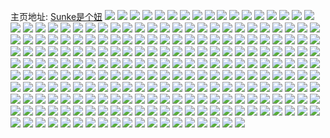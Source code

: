 主页地址: [Sunke是个妞](https://weibo.com/u/3145042935) 
![](https://wx4.sinaimg.cn/mw2000/bb758bf7ly1h9qi1s0o4uj22432th1kz.jpg) 
![](https://wx4.sinaimg.cn/mw2000/bb758bf7ly1h9qi1us2b0j21vl2teu0x.jpg) 
![](https://wx4.sinaimg.cn/mw2000/bb758bf7ly1h9qi1ydx6aj22aa31ob2a.jpg) 
![](https://wx4.sinaimg.cn/mw2000/bb758bf7ly1h9qi20qat8j221k2rh1ky.jpg) 
![](https://wx4.sinaimg.cn/mw2000/bb758bf7ly1h9qi276i8sj21vb2m8x6p.jpg) 
![](https://wx4.sinaimg.cn/mw2000/bb758bf7ly1h9qi2c534hj21y62lknpd.jpg) 
![](https://wx4.sinaimg.cn/mw2000/bb758bf7ly1h9qi2ibeq1j21q62awe81.jpg) 
![](https://wx4.sinaimg.cn/mw2000/bb758bf7ly1h9qi1k5qd4j21gf1xr1kv.jpg) 
![](https://wx4.sinaimg.cn/mw2000/bb758bf7ly1h9f5k1nymlj22s01uoe82.jpg) 
![](https://wx4.sinaimg.cn/mw2000/bb758bf7ly1h9f5k2crm6j21uo2s0kjm.jpg) 
![](https://wx4.sinaimg.cn/mw2000/bb758bf7ly1h9f5k36y4yj21uo2s0u0y.jpg) 
![](https://wx4.sinaimg.cn/mw2000/bb758bf7ly1h9f5k0uvwxj21uo2s0kjm.jpg) 
![](https://wx4.sinaimg.cn/mw2000/bb758bf7ly1h8z13k9q28j22ao2aohdt.jpg) 
![](https://wx4.sinaimg.cn/mw2000/bb758bf7ly1h8z13nmkb3j22c02c07wj.jpg) 
![](https://wx4.sinaimg.cn/mw2000/bb758bf7ly1h8njc5doknj20wi1yckjl.jpg) 
![](https://wx4.sinaimg.cn/mw2000/bb758bf7ly1h8lmq9i7ipj22c0340hdv.jpg) 
![](https://wx4.sinaimg.cn/mw2000/bb758bf7ly1h8lmqaqg1kj22c02c0x6p.jpg) 
![](https://wx4.sinaimg.cn/mw2000/bb758bf7ly1h8bvcjw7wxj21y62lknpd.jpg) 
![](https://wx4.sinaimg.cn/mw2000/bb758bf7ly1h83rdbtzxjj20wi0vkwnh.jpg) 
![](https://wx4.sinaimg.cn/mw2000/bb758bf7ly1h7b14q37csj23402c0hdu.jpg) 
![](https://wx4.sinaimg.cn/mw2000/bb758bf7ly1h6upu1m7jrj22gw1n9n2n.jpg) 
![](https://wx4.sinaimg.cn/mw2000/bb758bf7ly1h6upu2aq23j20wh18kwj9.jpg) 
![](https://wx4.sinaimg.cn/mw2000/bb758bf7ly1h6q8f4ct9uj22aa31ob2a.jpg) 
![](https://wx4.sinaimg.cn/mw2000/bb758bf7ly1h6q8ezeva0j23402c0e83.jpg) 
![](https://wx4.sinaimg.cn/mw2000/bb758bf7ly1h6q8f2lyr8j23402c0u0y.jpg) 
![](https://wx4.sinaimg.cn/mw2000/bb758bf7ly1h5vcthmudxj20vc0u07iy.jpg) 
![](https://wx4.sinaimg.cn/mw2000/bb758bf7ly1h54iv1ccv2j224w24wb2a.jpg) 
![](https://wx4.sinaimg.cn/mw2000/bb758bf7ly1h4tfdmkxvkj22c02c0qv5.jpg) 
![](https://wx4.sinaimg.cn/mw2000/bb758bf7ly1h4tfdp6fjnj22c02c0qv5.jpg) 
![](https://wx4.sinaimg.cn/mw2000/bb758bf7ly1h317f0as9bj21d71d71kx.jpg) 
![](https://wx4.sinaimg.cn/mw2000/bb758bf7ly1h2vhvq3yddj23402c0x6p.jpg) 
![](https://wx4.sinaimg.cn/mw2000/bb758bf7ly1h2oc9ooyehj22r922ghdt.jpg) 
![](https://wx4.sinaimg.cn/mw2000/bb758bf7ly1h1ahhuhzyzj22c02c04qq.jpg) 
![](https://wx4.sinaimg.cn/mw2000/bb758bf7ly1h0ffbdflzuj22x226s7wi.jpg) 
![](https://wx4.sinaimg.cn/mw2000/bb758bf7ly1h0ffcr6y4zj20wi0wi7bs.jpg) 
![](https://wx4.sinaimg.cn/mw2000/bb758bf7ly1h0d5hzsqfqj21400u0at7.jpg) 
![](https://wx4.sinaimg.cn/mw2000/bb758bf7ly1gyz0d2l13oj22462tkkjo.jpg) 
![](https://wx4.sinaimg.cn/mw2000/bb758bf7ly1gyz0cxhayej20wi14w10t.jpg) 
![](https://wx4.sinaimg.cn/mw2000/bb758bf7ly1gxz3cv2x0oj21qq26fe81.jpg) 
![](https://wx4.sinaimg.cn/mw2000/bb758bf7ly1gwdvupm6s3j20vx0t8ael.jpg) 
![](https://wx4.sinaimg.cn/mw2000/bb758bf7ly1gwdvuowbpzj2256256kjl.jpg) 
![](https://wx4.sinaimg.cn/mw2000/bb758bf7ly1gwdvuq11i8j20mo0mojuk.jpg) 
![](https://wx4.sinaimg.cn/mw2000/bb758bf7ly1gwdvuqrjduj20px12wadp.jpg) 
![](https://wx4.sinaimg.cn/mw2000/bb758bf7ly1gwdvvmq9yzj230w4monph.jpg) 
![](https://wx4.sinaimg.cn/mw2000/bb758bf7ly1gvrwgkg5h2j22801o0b29.jpg) 
![](https://wx4.sinaimg.cn/mw2000/003qQhkXly1gvm7rl6f5yj60u01hc49v02.jpg) 
![](https://wx4.sinaimg.cn/mw2000/003qQhkXly1gvm7rkiik5j61mg1mgkbo02.jpg) 
![](https://wx4.sinaimg.cn/mw2000/bb758bf7ly1gvhle17al0j22c02c04qp.jpg) 
![](https://wx4.sinaimg.cn/mw2000/003qQhkXly1guio0mqxg9j62c02c0e8302.jpg) 
![](https://wx4.sinaimg.cn/mw2000/003qQhkXly1gtvo4qjui4j62c0340qv502.jpg) 
![](https://wx4.sinaimg.cn/mw2000/bb758bf7ly1grx63njde6j22c02c0b2a.jpg) 
![](https://wx4.sinaimg.cn/mw2000/bb758bf7ly1grx63irsunj22dc2dc1kz.jpg) 
![](https://wx4.sinaimg.cn/mw2000/bb758bf7ly1grx63e61x1j22dc2dcb2b.jpg) 
![](https://wx4.sinaimg.cn/mw2000/bb758bf7ly1grx63k36xej21xt2l3b29.jpg) 
![](https://wx4.sinaimg.cn/mw2000/bb758bf7ly1grx63lkom0j20yr0q2amf.jpg) 
![](https://wx4.sinaimg.cn/mw2000/003qQhkXly1gr86bit55dj60wi1yc4he02.jpg) 
![](https://wx4.sinaimg.cn/mw2000/bb758bf7ly1gqtxfldgipj20wi1ycdut.jpg) 
![](https://wx4.sinaimg.cn/mw2000/bb758bf7ly1gpo1a0i3jij22q921pe82.jpg) 
![](https://wx4.sinaimg.cn/mw2000/bb758bf7ly1gpo19xzficj22f81tf4qq.jpg) 
![](https://wx4.sinaimg.cn/mw2000/bb758bf7ly1gp5jkgnogkj23402c04qq.jpg) 
![](https://wx4.sinaimg.cn/mw2000/bb758bf7ly1goako4n6cij20qo0qowib.jpg) 
![](https://wx4.sinaimg.cn/mw2000/bb758bf7ly1goako589ygj20rd0rdguc.jpg) 
![](https://wx4.sinaimg.cn/mw2000/bb758bf7ly1gnkwxej5e3j22et340hdu.jpg) 
![](https://wx4.sinaimg.cn/mw2000/bb758bf7ly1gn60hpbx89j22c02c0u0x.jpg) 
![](https://wx4.sinaimg.cn/mw2000/bb758bf7ly1gllfdzqfiaj22bc3h0b2p.jpg) 
![](https://wx4.sinaimg.cn/mw2000/bb758bf7ly1gllfdhtbv2j234r34rb2a.jpg) 
![](https://wx4.sinaimg.cn/mw2000/bb758bf7ly1gllfeefrupj23gg56ob2j.jpg) 
![](https://wx4.sinaimg.cn/mw2000/bb758bf7ly1gld2vzrrmfj23402c04qq.jpg) 
![](https://wx4.sinaimg.cn/mw2000/bb758bf7ly1gld2w6mqb4j23402c0e81.jpg) 
![](https://wx4.sinaimg.cn/mw2000/bb758bf7ly1gld2w9x8ljj23402c07wh.jpg) 
![](https://wx4.sinaimg.cn/mw2000/bb758bf7ly1gld2wc6lgrj23402c0qv5.jpg) 
![](https://wx4.sinaimg.cn/mw2000/bb758bf7ly1gld2wetn2vj23402c07wi.jpg) 
![](https://wx4.sinaimg.cn/mw2000/bb758bf7ly1gld2w2ns9ij23402c04qq.jpg) 
![](https://wx4.sinaimg.cn/mw2000/bb758bf7ly1gld2whnayrj23402c0npd.jpg) 
![](https://wx4.sinaimg.cn/mw2000/bb758bf7ly1gld2wlbmwkj23402c0hdt.jpg) 
![](https://wx4.sinaimg.cn/mw2000/bb758bf7ly1gld2wodb6aj23402c01kx.jpg) 
![](https://wx4.sinaimg.cn/mw2000/bb758bf7ly1gl6k7igx51j21o01o04qq.jpg) 
![](https://wx4.sinaimg.cn/mw2000/bb758bf7ly1gkzhtm7qz3j20sg11xqee.jpg) 
![](https://wx4.sinaimg.cn/mw2000/bb758bf7ly1gkzhtl1pljj22b12b11kx.jpg) 
![](https://wx4.sinaimg.cn/mw2000/bb758bf7ly1gkzi5gkj6xj21yt1yt4qp.jpg) 
![](https://wx4.sinaimg.cn/mw2000/bb758bf7ly1gk6h0kii9bj22c02c0hdu.jpg) 
![](https://wx4.sinaimg.cn/mw2000/bb758bf7ly1gjw8bjs3pfj21400u0qba.jpg) 
![](https://wx4.sinaimg.cn/mw2000/bb758bf7ly1gjtn3k0a0ej23402c0kjl.jpg) 
![](https://wx4.sinaimg.cn/mw2000/bb758bf7ly1gjdo2biwbgj22c03401ky.jpg) 
![](https://wx4.sinaimg.cn/mw2000/bb758bf7ly1gjdme28094j22c0340hdw.jpg) 
![](https://wx4.sinaimg.cn/mw2000/bb758bf7ly1gj6osstm7dj22c03407wj.jpg) 
![](https://wx4.sinaimg.cn/mw2000/bb758bf7ly1gihxdr2vqlj22c0340qv6.jpg) 
![](https://wx4.sinaimg.cn/mw2000/bb758bf7ly1gihxdstxicj22c02c0npe.jpg) 
![](https://wx4.sinaimg.cn/mw2000/bb758bf7ly1gihxdq1du3j22c0340e83.jpg) 
![](https://wx4.sinaimg.cn/mw2000/bb758bf7ly1gihxdth5umj22c02c0npd.jpg) 
![](https://wx4.sinaimg.cn/mw2000/bb758bf7ly1gi0r7sqnnhj233w1p0u0y.jpg) 
![](https://wx4.sinaimg.cn/mw2000/bb758bf7ly1gi0r7tdnowj20u00u07el.jpg) 
![](https://wx4.sinaimg.cn/mw2000/bb758bf7ly1ghwhb8ncdoj22c02c0b2a.jpg) 
![](https://wx4.sinaimg.cn/mw2000/bb758bf7ly1ghqm8mhfhjj22c02c0npe.jpg) 
![](https://wx4.sinaimg.cn/mw2000/bb758bf7ly1ghb6l5zmubj22c03404qr.jpg) 
![](https://wx4.sinaimg.cn/mw2000/bb758bf7ly1ggwfybjyilj22c02c07wk.jpg) 
![](https://wx4.sinaimg.cn/mw2000/bb758bf7ly1ggv6osnqrnj23402c0b2a.jpg) 
![](https://wx4.sinaimg.cn/mw2000/bb758bf7ly1gg16fd6taaj22c0340qv5.jpg) 
![](https://wx4.sinaimg.cn/mw2000/bb758bf7ly1gg16feoe6cj22c02c01kx.jpg) 
![](https://wx4.sinaimg.cn/mw2000/bb758bf7ly1gg16fbb9rgj22c02c04qp.jpg) 
![](https://wx4.sinaimg.cn/mw2000/bb758bf7ly1gg16fhbajaj22c02c0000.jpg) 
![](https://wx4.sinaimg.cn/mw2000/bb758bf7ly1gg16fj31sxj22c02c04qp.jpg) 
![](https://wx4.sinaimg.cn/mw2000/bb758bf7ly1gg16fkb1otj22c02c01kx.jpg) 
![](https://wx4.sinaimg.cn/mw2000/bb758bf7ly1gg16fksa0lj20ev0evdhp.jpg) 
![](https://wx4.sinaimg.cn/mw2000/bb758bf7ly1gg16fmqh1jj2212212kjl.jpg) 
![](https://wx4.sinaimg.cn/mw2000/bb758bf7ly1gg16fo3gttj22582584qp.jpg) 
![](https://wx4.sinaimg.cn/mw2000/bb758bf7ly1gfu7gmka5vj22c02c0hdu.jpg) 
![](https://wx4.sinaimg.cn/mw2000/bb758bf7ly1gfl7ir2dlrj216o1ku19m.jpg) 
![](https://wx4.sinaimg.cn/mw2000/bb758bf7ly1gfg6yyge73j20ku04x3yv.jpg) 
![](https://wx4.sinaimg.cn/mw2000/bb758bf7ly1gf0fre4p7kj23402c07wj.jpg) 
![](https://wx4.sinaimg.cn/mw2000/bb758bf7ly1gevvm0v9xwj22c02c04qq.jpg) 
![](https://wx4.sinaimg.cn/mw2000/bb758bf7ly1gevvlhk3b6j22c0340qv5.jpg) 
![](https://wx4.sinaimg.cn/mw2000/bb758bf7ly1gdq3ky03xwj20ku111qhl.jpg) 
![](https://wx4.sinaimg.cn/mw2000/bb758bf7ly1gdppirkx5hj20ku112h9d.jpg) 
![](https://wx4.sinaimg.cn/mw2000/bb758bf7ly1gd7ro7dzkqj23402c0npe.jpg) 
![](https://wx4.sinaimg.cn/mw2000/bb758bf7ly1gcydbaok6pj22c0340npf.jpg) 
![](https://wx4.sinaimg.cn/mw2000/bb758bf7ly1gcdmd8gwl8j23402c0x6q.jpg) 
![](https://wx4.sinaimg.cn/mw2000/bb758bf7ly1gbh1mtv2a5j22c02c0x6p.jpg) 
![](https://wx4.sinaimg.cn/mw2000/bb758bf7ly1gbh1muv5dfj22ds1sghdt.jpg) 
![](https://wx4.sinaimg.cn/mw2000/bb758bf7ly1gbh1mr1hrwj21sg2dshdt.jpg) 
![](https://wx4.sinaimg.cn/mw2000/bb758bf7ly1gb6r0smp88j22c0340npd.jpg) 
![](https://wx4.sinaimg.cn/mw2000/bb758bf7ly1gahdn6lj5gj22rb2rbu0y.jpg) 
![](https://wx4.sinaimg.cn/mw2000/bb758bf7ly1gahdna27wyj22c02c0hdt.jpg) 
![](https://wx4.sinaimg.cn/mw2000/bb758bf7ly1gahdne8hqwj2340340u0y.jpg) 
![](https://wx4.sinaimg.cn/mw2000/bb758bf7ly1gah02k0kojj251c3s0nph.jpg) 
![](https://wx4.sinaimg.cn/mw2000/bb758bf7ly1ga884aercvj21sg1sg4qp.jpg) 
![](https://wx4.sinaimg.cn/mw2000/bb758bf7ly1ga8848ergbj225t25te81.jpg) 
![](https://wx4.sinaimg.cn/mw2000/bb758bf7ly1ga884dwrkmj22c02c01ky.jpg) 
![](https://wx4.sinaimg.cn/mw2000/bb758bf7ly1g9ge804xtcj20ku31c4qp.jpg) 
![](https://wx4.sinaimg.cn/mw2000/bb758bf7ly1g9f58s6bckj22tc480qv6.jpg) 
![](https://wx4.sinaimg.cn/mw2000/bb758bf7ly1g9f58jboi7j22tc480b2b.jpg) 
![](https://wx4.sinaimg.cn/mw2000/bb758bf7ly1g9f58z92jlj22qm43xnpe.jpg) 
![](https://wx4.sinaimg.cn/mw2000/bb758bf7ly1g9f595s7pcj22tc4807wi.jpg) 
![](https://wx4.sinaimg.cn/mw2000/bb758bf7ly1g9f5aqmvuvj20zk0no756.jpg) 
![](https://wx4.sinaimg.cn/mw2000/bb758bf7ly1g9f5ar5w5nj20zk0noab9.jpg) 
![](https://wx4.sinaimg.cn/mw2000/bb758bf7ly1g9cx2sr8t5j21cg0r90z3.jpg) 
![](https://wx4.sinaimg.cn/mw2000/bb758bf7ly1g9cx2tpsxej21el0sljx1.jpg) 
![](https://wx4.sinaimg.cn/mw2000/bb758bf7ly1g91kduohr8j229d2tpkjm.jpg) 
![](https://wx4.sinaimg.cn/mw2000/bb758bf7ly1g91e2i89xqj22dc1tu7wh.jpg) 
![](https://wx4.sinaimg.cn/mw2000/bb758bf7ly1g8op1slxf7j216o1kue81.jpg) 
![](https://wx4.sinaimg.cn/mw2000/bb758bf7ly1g8jq203g0qj22bm2bm4qs.jpg) 
![](https://wx4.sinaimg.cn/mw2000/bb758bf7ly1g8jq22wkl9j220p2oze82.jpg) 
![](https://wx4.sinaimg.cn/mw2000/bb758bf7ly1g8jq1t7of5j22c02c0kjm.jpg) 
![](https://wx4.sinaimg.cn/mw2000/bb758bf7ly1g8jq286qbpj23402c04qs.jpg) 
![](https://wx4.sinaimg.cn/mw2000/bb758bf7ly1g83ui9imtnj228k1ccqky.jpg) 
![](https://wx4.sinaimg.cn/mw2000/bb758bf7ly1g7nndun5jej21p81p7kjl.jpg) 
![](https://wx4.sinaimg.cn/mw2000/bb758bf7ly1g7nndwi5hej21401401ft.jpg) 
![](https://wx4.sinaimg.cn/mw2000/bb758bf7ly1g7j2b1oxnwj22c02c0hdt.jpg) 
![](https://wx4.sinaimg.cn/mw2000/bb758bf7ly1g73b3t7o1pj22dc1ugh8l.jpg) 
![](https://wx4.sinaimg.cn/mw2000/bb758bf7ly1g72du2epdbj22c0340hdu.jpg) 
![](https://wx4.sinaimg.cn/mw2000/bb758bf7ly1g6x2xx1henj23402c04qq.jpg) 
![](https://wx4.sinaimg.cn/mw2000/bb758bf7ly1g6x2xy8kfvj23402c0e82.jpg) 
![](https://wx4.sinaimg.cn/mw2000/bb758bf7ly1g6si3iwk0tj20u00u013i.jpg) 
![](https://wx4.sinaimg.cn/mw2000/bb758bf7ly1g6si3m6b0wj22c02c0kjo.jpg) 
![](https://wx4.sinaimg.cn/mw2000/bb758bf7ly1g6si5g91h5j20u0140hdt.jpg) 
![](https://wx4.sinaimg.cn/mw2000/bb758bf7ly1g6si4c1ig5j20u0140hcy.jpg) 
![](https://wx4.sinaimg.cn/mw2000/bb758bf7ly1g5zefd6559j22602w0hdu.jpg) 
![](https://wx4.sinaimg.cn/mw2000/bb758bf7ly1g5fekg8q1uj232w2b5hdv.jpg) 
![](https://wx4.sinaimg.cn/mw2000/bb758bf7ly1g57swhhisqj20u00i0q8c.jpg) 
![](https://wx4.sinaimg.cn/mw2000/bb758bf7ly1g4jj12j23pj21sg1sg4qp.jpg) 
![](https://wx4.sinaimg.cn/mw2000/bb758bf7ly1g4jj13axmfj21sg1sg1kx.jpg) 
![](https://wx4.sinaimg.cn/mw2000/bb758bf7ly1g4jj13mq9oj20iq0owmzp.jpg) 
![](https://wx4.sinaimg.cn/mw2000/bb758bf7ly1g4eps89wbfj20ku0gkgn1.jpg) 
![](https://wx4.sinaimg.cn/mw2000/bb758bf7ly1g4eps7ptlbj22c02c07wj.jpg) 
![](https://wx4.sinaimg.cn/mw2000/bb758bf7ly1g41nqe9ls9j22c02c1x6p.jpg) 
![](https://wx4.sinaimg.cn/mw2000/bb758bf7ly1g3ldloy9xrj20f00k0417.jpg) 
![](https://wx4.sinaimg.cn/mw2000/bb758bf7ly1g3ldloli88j216o16mh5b.jpg) 
![](https://wx4.sinaimg.cn/mw2000/bb758bf7ly1g2llqlbitsj22c02c04qq.jpg) 
![](https://wx4.sinaimg.cn/mw2000/bb758bf7ly1g2llqnh29lj22c02c0npd.jpg) 
![](https://wx4.sinaimg.cn/mw2000/bb758bf7ly1g2a56urgq8j22c02c0hdu.jpg) 
![](https://wx4.sinaimg.cn/mw2000/bb758bf7ly1g1ry3s7usuj22c0340b2a.jpg) 
![](https://wx4.sinaimg.cn/mw2000/bb758bf7ly1g1czzdo7t5j20ku112tae.jpg) 
![](https://wx4.sinaimg.cn/mw2000/bb758bf7ly1g16058yfc4j23402c01ky.jpg) 
![](https://wx4.sinaimg.cn/mw2000/bb758bf7ly1g16061nskrj22c02c07wj.jpg) 
![](https://wx4.sinaimg.cn/mw2000/bb758bf7ly1g1606bjkbpj22a32a4kjl.jpg) 
![](https://wx4.sinaimg.cn/mw2000/bb758bf7ly1g16074nnnvj22vs25sqv5.jpg) 
![](https://wx4.sinaimg.cn/mw2000/bb758bf7ly1g0pqgcnwhpj22c02c1x6v.jpg) 
![](https://wx4.sinaimg.cn/mw2000/bb758bf7ly1fyx3dtad12j20qo0qodni.jpg) 
![](https://wx4.sinaimg.cn/mw2000/bb758bf7ly1fyx3dtjl20j20ku112jub.jpg) 
![](https://wx4.sinaimg.cn/mw2000/bb758bf7ly1fyww6hz7y8j227b1gukjl.jpg) 
![](https://wx4.sinaimg.cn/mw2000/bb758bf7ly1fywweuucutj22c02c1u0z.jpg) 
![](https://wx4.sinaimg.cn/mw2000/bb758bf7ly1fywwesy20mj22c02c0e86.jpg) 
![](https://wx4.sinaimg.cn/mw2000/bb758bf7ly1fyww7p56i6j23402c0x6p.jpg) 
![](https://wx4.sinaimg.cn/mw2000/bb758bf7ly1fyww8f76jbj22c12c0e84.jpg) 
![](https://wx4.sinaimg.cn/mw2000/bb758bf7ly1fywwewi2j8j22c02c01kx.jpg) 
![](https://wx4.sinaimg.cn/mw2000/bb758bf7ly1fyp3q3x5cxj22a22a27wj.jpg) 
![](https://wx4.sinaimg.cn/mw2000/bb758bf7ly1fyp3qdazdcj22c02c0kjn.jpg) 
![](https://wx4.sinaimg.cn/mw2000/bb758bf7ly1fyp3rsg55lj22c02c0x6q.jpg) 
![](https://wx4.sinaimg.cn/mw2000/bb758bf7gy1fyb832p1ksj22c02c0kjn.jpg) 
![](https://wx4.sinaimg.cn/mw2000/bb758bf7gy1fxkbtbktkcj22ez1t6npe.jpg) 
![](https://wx4.sinaimg.cn/mw2000/bb758bf7ly1fww7m737ikj22c02c1u0y.jpg) 
![](https://wx4.sinaimg.cn/mw2000/bb758bf7ly1fww7m8cnhrj22c02c0b2a.jpg) 
![](https://wx4.sinaimg.cn/mw2000/bb758bf7ly1fw7g0vkuguj22c02c0b29.jpg) 
![](https://wx4.sinaimg.cn/mw2000/bb758bf7ly1fw7g0ugc6gj22c02c04qp.jpg) 
![](https://wx4.sinaimg.cn/mw2000/bb758bf7ly1fw5mn20ol4j22c03407wj.jpg) 
![](https://wx4.sinaimg.cn/mw2000/bb758bf7ly1fvvdwmcbz9j20ku1707wh.jpg) 
![](https://wx4.sinaimg.cn/mw2000/bb758bf7ly1ftf8shgeekj20ku112q6i.jpg) 
![](https://wx4.sinaimg.cn/mw2000/bb758bf7gy1ft01kqjcsfj20ku1121cd.jpg) 
![](https://wx4.sinaimg.cn/mw2000/bb758bf7gy1fsx1mrf31oj22b92b9b2a.jpg) 
![](https://wx4.sinaimg.cn/mw2000/bb758bf7gy1fsx1mtd8w8j22c02c07wh.jpg) 
![](https://wx4.sinaimg.cn/mw2000/bb758bf7gy1fsx1mwc4tkj22c02c07wi.jpg) 
![](https://wx4.sinaimg.cn/mw2000/bb758bf7gy1fsx1mc052gj21kw1kwkam.jpg) 
![](https://wx4.sinaimg.cn/mw2000/bb758bf7gy1fsx1my4yhcj20ww1dck9q.jpg) 
![](https://wx4.sinaimg.cn/mw2000/bb758bf7gy1fsx1o6kkrlj21sg2dshdx.jpg) 
![](https://wx4.sinaimg.cn/mw2000/bb758bf7gy1fsvfuld9s2j22382384qq.jpg) 
![](https://wx4.sinaimg.cn/mw2000/bb758bf7gy1fsvfui9iowj22c02c01kx.jpg) 
![](https://wx4.sinaimg.cn/mw2000/bb758bf7gy1fsvfuofmvtj22c02c0u0x.jpg) 
![](https://wx4.sinaimg.cn/mw2000/bb758bf7gy1fsuo87ugmlj22c02c0hdu.jpg) 
![](https://wx4.sinaimg.cn/mw2000/bb758bf7gy1fs9rfk704uj20ku1xh4qd.jpg) 
![](https://wx4.sinaimg.cn/mw2000/bb758bf7gy1frwvwj6ukbj20qo0qob06.jpg) 
![](https://wx4.sinaimg.cn/mw2000/bb758bf7ly1frsnq6tw2ij21o02yox6u.jpg) 
![](https://wx4.sinaimg.cn/mw2000/bb758bf7ly1frsnq48leij20u0140aby.jpg) 
![](https://wx4.sinaimg.cn/mw2000/bb758bf7ly1frsnq7s66oj20om1hc7ce.jpg) 
![](https://wx4.sinaimg.cn/mw2000/bb758bf7ly1frsnoxv03lj22hy1nxkjl.jpg) 
![](https://wx4.sinaimg.cn/mw2000/bb758bf7ly1frsnow71opj215o15me82.jpg) 
![](https://wx4.sinaimg.cn/mw2000/bb758bf7ly1frsnq995j5j22c02c0b2b.jpg) 
![](https://wx4.sinaimg.cn/mw2000/bb758bf7ly1frsnp034yhj21w02iokjp.jpg) 
![](https://wx4.sinaimg.cn/mw2000/bb758bf7ly1frsnp2u8qdj21mo268u10.jpg) 
![](https://wx4.sinaimg.cn/mw2000/bb758bf7ly1frsnqb6z9jj21mo268e84.jpg) 
![](https://wx4.sinaimg.cn/mw2000/bb758bf7gy1frpl1ndzf2j23402c0qv5.jpg) 
![](https://wx4.sinaimg.cn/mw2000/bb758bf7gy1frpl1h905uj22dc1s0b2a.jpg) 
![](https://wx4.sinaimg.cn/mw2000/bb758bf7ly1frml00h9lhj235t35rhdv.jpg) 
![](https://wx4.sinaimg.cn/mw2000/bb758bf7ly1frml030c39j22c12c0npd.jpg) 
![](https://wx4.sinaimg.cn/mw2000/bb758bf7ly1frfwsd9chpj20ku0kugzh.jpg) 
![](https://wx4.sinaimg.cn/mw2000/bb758bf7gy1fre8ulfkyzj20rs0rska9.jpg) 
![](https://wx4.sinaimg.cn/mw2000/bb758bf7ly1fqw38lgsr6j2340340hdz.jpg) 
![](https://wx4.sinaimg.cn/mw2000/bb758bf7ly1fqw38h5471j23402c07wl.jpg) 
![](https://wx4.sinaimg.cn/mw2000/bb758bf7ly1fqw38mwkpsj20rs0rs1kx.jpg) 
![](https://wx4.sinaimg.cn/mw2000/bb758bf7ly1fqlof2smzjj22c03401l1.jpg) 
![](https://wx4.sinaimg.cn/mw2000/bb758bf7ly1fqlmw39gn0j20u01hcdpu.jpg) 
![](https://wx4.sinaimg.cn/mw2000/bb758bf7ly1fqku586d0hj20ku0v9dvu.jpg) 
![](https://wx4.sinaimg.cn/mw2000/bb758bf7ly1fq2pa9n106j20sg0lc104.jpg) 
![](https://wx4.sinaimg.cn/mw2000/bb758bf7gy1fq0yzub0pqj22c02c0u0x.jpg) 
![](https://wx4.sinaimg.cn/mw2000/bb758bf7gy1fq0uy58cavj22c02c07wi.jpg) 
![](https://wx4.sinaimg.cn/mw2000/bb758bf7gy1fpp6fff8jmj22dc2dc4qp.jpg) 
![](https://wx4.sinaimg.cn/mw2000/bb758bf7gy1fpp6fchegnj22dc2dckjm.jpg) 
